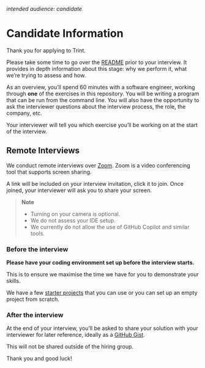 _intended audience: candidate_

# Candidate Information

Thank you for applying to Trint.

Please take some time to go over the [README](./README.md) prior to your interview.
It provides in depth information about this stage: why we perform it, what we’re trying to assess and how.

As an overview, you’ll spend 60 minutes with a software engineer, 
working through **one** of the exercises in this repository. 
You will be writing a program that can be run from the command line. You will also have the opportunity to ask the interviewer questions about the interview process, the role, the company, etc.

Your interviewer will tell you which exercise you’ll be working on at the start of the interview.

## Remote Interviews
We conduct remote interviews over [Zoom](https://www.zoom.us/).
Zoom is a video conferencing tool that supports screen sharing.

A link will be included on your interview invitation, click it to join.
Once joined, your interviewer will ask you to share your screen.

> **Note**
> - Turning on your camera is optional.
> - We do not assess your IDE setup.
> - We currently do not allow the use of GitHub Copilot and similar tools.

### Before the interview
**Please have your coding environment set up before the interview starts.**

This is to ensure we maximise the time we have for you to demonstrate your skills.

We have a few [starter projects](https://github.com/trint-it/coding-exercise-project) that you can use or you can set up an empty project from scratch.

### After the interview
At the end of your interview, you’ll be asked to share your solution with your interviewer for later reference,
ideally as a [GitHub Gist](https://gist.github.com/).

This will not be shared outside of the hiring group. 

Thank you and good luck!
